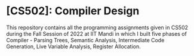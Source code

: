 # [CS502]: Compiler Design
This repository contains all the programming assignments given in CS502 during the Fall Session of 2022 at IIT Mandi in which I built five phases of Compiler - Parsing Trees, Semantic Analysis, Intermediate Code Generation, Live Variable Analysis, Register Allocation.
